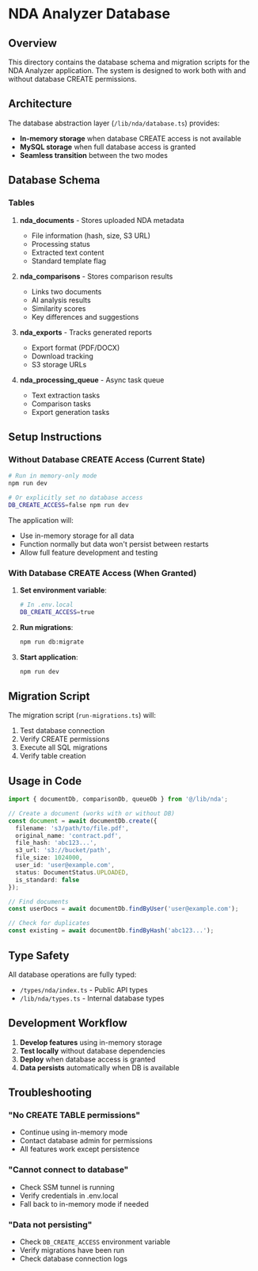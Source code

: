 # NDA Analyzer Database

## Overview

This directory contains the database schema and migration scripts for the NDA Analyzer application. The system is designed to work both with and without database CREATE permissions.

## Architecture

The database abstraction layer (`/lib/nda/database.ts`) provides:
- **In-memory storage** when database CREATE access is not available
- **MySQL storage** when full database access is granted
- **Seamless transition** between the two modes

## Database Schema

### Tables

1. **nda_documents** - Stores uploaded NDA metadata
   - File information (hash, size, S3 URL)
   - Processing status
   - Extracted text content
   - Standard template flag

2. **nda_comparisons** - Stores comparison results
   - Links two documents
   - AI analysis results
   - Similarity scores
   - Key differences and suggestions

3. **nda_exports** - Tracks generated reports
   - Export format (PDF/DOCX)
   - Download tracking
   - S3 storage URLs

4. **nda_processing_queue** - Async task queue
   - Text extraction tasks
   - Comparison tasks
   - Export generation tasks

## Setup Instructions

### Without Database CREATE Access (Current State)

```bash
# Run in memory-only mode
npm run dev

# Or explicitly set no database access
DB_CREATE_ACCESS=false npm run dev
```

The application will:
- Use in-memory storage for all data
- Function normally but data won't persist between restarts
- Allow full feature development and testing

### With Database CREATE Access (When Granted)

1. **Set environment variable**:
   ```bash
   # In .env.local
   DB_CREATE_ACCESS=true
   ```

2. **Run migrations**:
   ```bash
   npm run db:migrate
   ```

3. **Start application**:
   ```bash
   npm run dev
   ```

## Migration Script

The migration script (`run-migrations.ts`) will:
1. Test database connection
2. Verify CREATE permissions
3. Execute all SQL migrations
4. Verify table creation

## Usage in Code

```typescript
import { documentDb, comparisonDb, queueDb } from '@/lib/nda';

// Create a document (works with or without DB)
const document = await documentDb.create({
  filename: 's3/path/to/file.pdf',
  original_name: 'contract.pdf',
  file_hash: 'abc123...',
  s3_url: 's3://bucket/path',
  file_size: 1024000,
  user_id: 'user@example.com',
  status: DocumentStatus.UPLOADED,
  is_standard: false
});

// Find documents
const userDocs = await documentDb.findByUser('user@example.com');

// Check for duplicates
const existing = await documentDb.findByHash('abc123...');
```

## Type Safety

All database operations are fully typed:
- `/types/nda/index.ts` - Public API types
- `/lib/nda/types.ts` - Internal database types

## Development Workflow

1. **Develop features** using in-memory storage
2. **Test locally** without database dependencies
3. **Deploy** when database access is granted
4. **Data persists** automatically when DB is available

## Troubleshooting

### "No CREATE TABLE permissions"
- Continue using in-memory mode
- Contact database admin for permissions
- All features work except persistence

### "Cannot connect to database"
- Check SSM tunnel is running
- Verify credentials in .env.local
- Fall back to in-memory mode if needed

### "Data not persisting"
- Check `DB_CREATE_ACCESS` environment variable
- Verify migrations have been run
- Check database connection logs